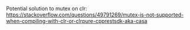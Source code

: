 Potential solution to mutex on clr: https://stackoverflow.com/questions/49791269/mutex-is-not-supported-when-compiling-with-clr-or-clrpure-cpprestsdk-aka-casa
